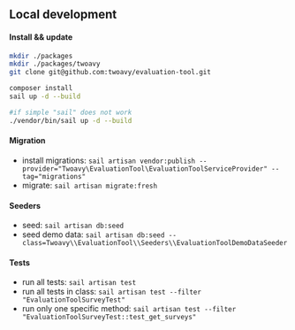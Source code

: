## Local development

#### Install && update
```sh
mkdir ./packages
mkdir ./packages/twoavy
git clone git@github.com:twoavy/evaluation-tool.git

composer install
sail up -d --build

#if simple "sail" does not work
./vendor/bin/sail up -d --build
```

#### Migration
* install migrations: `sail artisan vendor:publish --provider="Twoavy\EvaluationTool\EvaluationToolServiceProvider" --tag="migrations"`
* migrate: `sail artisan migrate:fresh`

#### Seeders
* seed: `sail artisan db:seed`
* seed demo data: `sail artisan db:seed --class=Twoavy\\EvaluationTool\\Seeders\\EvaluationToolDemoDataSeeder`

#### Tests
* run all tests: `sail artisan test`
* run all tests in class: `sail artisan test --filter "EvaluationToolSurveyTest"`
* run only one specific method: `sail artisan test --filter "EvaluationToolSurveyTest::test_get_surveys"`

